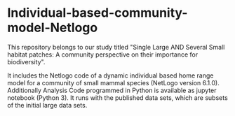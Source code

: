 # Individual-based-community-model-Netlogo

This repository belongs to our study titled "Single Large AND Several Small habitat patches: A community perspective on their importance for biodiversity".

It includes the Netlogo code of a dynamic individual based home range model for a community of small mammal species (NetLogo version 6.1.0).
Additionally Analysis Code programmed in Python is available as jupyter notebook (Python 3). It runs with the published data sets, which are subsets of the initial large data sets.
